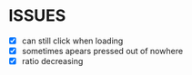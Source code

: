 # ISSUES
- [x] can still click when loading
- [x] sometimes apears pressed out of nowhere
- [x] ratio decreasing